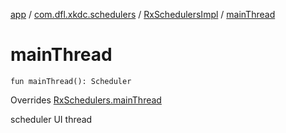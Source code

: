 [app](../../index.md) / [com.dfl.xkdc.schedulers](../index.md) / [RxSchedulersImpl](index.md) / [mainThread](./main-thread.md)

# mainThread

`fun mainThread(): Scheduler`

Overrides [RxSchedulers.mainThread](../-rx-schedulers/main-thread.md)

scheduler UI thread

